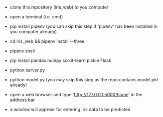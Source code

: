 - clone this repository (iris_web) to you computer

- open a terminal (i.e. cmd)

- pip install pipenv (you can skip this step if 'pipenv' has been installed in you computer already)

- cd iris_web && pipenv install --three 

- pipenv shell

- pip install pandas numpy scikit-learn pickle Flask

- python server.py

- python model.py (you may skip this step as the repo contains model.pkl already)

- open a web browser and type 'http://127.0.0.1:5000/home' in the address bar

- a window will apprear for entering iris data to be predicted 
